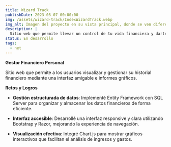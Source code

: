 ```yaml
---
title: Wizard Track
publishDate: 2023-05-07 00:00:00
img: /assets/wizard-track/IndexWizardTrack.webp
img_alt: Imagen del proyecto en su vista principal, donde se ven diferentes hoteles.
description: |
  Sitio web que permite llevar un control de tu vida financiera y darte un breve historial financiero de este
status: En desarrollo
tags:
  - net
---
```


**Gestor Financiero Personal**

Sitio web que permite a los usuarios visualizar y gestionar su historial financiero mediante una interfaz amigable e informes gráficos.

**Retos y Logros**

* **Gestión estructurada de datos**: Implementé Entity Framework con SQL Server para organizar y almacenar los datos financieros de forma eficiente.

* **Interfaz accesible**: Desarrollé una interfaz responsive y clara utilizando Bootstrap y Razor, mejorando la experiencia de navegación.

* **Visualización efectiva**: Integré Chart.js para mostrar gráficos interactivos que facilitan el análisis de ingresos y gastos.
